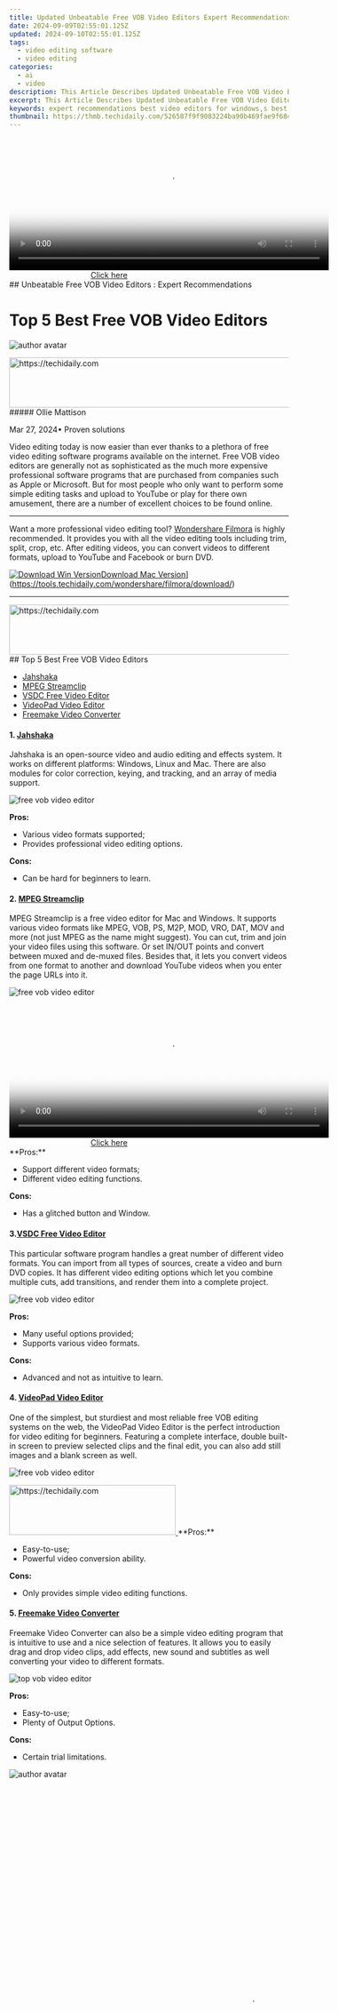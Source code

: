 ```yaml
---
title: Updated Unbeatable Free VOB Video Editors Expert Recommendations for 2024
date: 2024-09-09T02:55:01.125Z
updated: 2024-09-10T02:55:01.125Z
tags: 
  - video editing software
  - video editing
categories: 
  - ai
  - video
description: This Article Describes Updated Unbeatable Free VOB Video Editors Expert Recommendations for 2024
excerpt: This Article Describes Updated Unbeatable Free VOB Video Editors Expert Recommendations for 2024
keywords: expert recommendations best video editors for windows,s best free video rotators for 3gp files expert recommendations,unbeatable free vob video editors expert recommendations,free video rotator apps for iphone expert recommendations,s best video editors for 4k proxy footage expert recommendations,edit vob files for free top 5 video editor recommendations,s best free avi video rotators expert recommendations
thumbnail: https://thmb.techidaily.com/526587f9f9083224ba90b469fae9f684a8ef66dad7a99594a73a26d6b57f4450.jpg
---
```


<!-- affiliate ads begin -->
<span id="1983475">
					<video width="576" height="240" style="cursor:pointer"
           poster="//a.impactradius-go.com/display-clicktoplayimage/1983475.png"
           onclick="if(!this.playClicked){this.play();this.setAttribute('controls',true);this.playClicked=true;}">
	   <source src="//a.impactradius-go.com/display-ad/22993-1983475">
	   <img src="//a.impactradius-go.com/display-clicktoplayimage/1983475.png" style="border: none; height: 100%; width: 100%; object-fit: contain">
	</video>
	<div style="width:360px;text-align:center"><a href="javascript:window.open(decodeURIComponent('https%3A%2F%2Fhomestyler.sjv.io%2Fc%2F5597632%2F1983475%2F22993'), '_blank');void(0);">Click here</a></div>
</span>
<img height="0" width="0" src="https://imp.pxf.io/i/5597632/1983475/22993" style="position:absolute;visibility:hidden;" border="0" />
<!-- affiliate ads end -->
## Unbeatable Free VOB Video Editors : Expert Recommendations

# Top 5 Best Free VOB Video Editors

![author avatar](https://images.wondershare.com/filmora/article-images/ollie-mattison.jpg)

<!-- affiliate ads begin -->
<a href="https://ephamedtechinc.pxf.io/c/5597632/2130532/26400" target="_top" id="2130532">
  <img src="//a.impactradius-go.com/display-ad/26400-2130532" border="0" alt="https://techidaily.com" width="728" height="90"/>
</a>
<img height="0" width="0" src="https://ephamedtechinc.pxf.io/i/5597632/2130532/26400" style="position:absolute;visibility:hidden;" border="0" />
<!-- affiliate ads end -->
##### Ollie Mattison

 Mar 27, 2024• Proven solutions

Video editing today is now easier than ever thanks to a plethora of free video editing software programs available on the internet. Free VOB video editors are generally not as sophisticated as the much more expensive professional software programs that are purchased from companies such as Apple or Microsoft. But for most people who only want to perform some simple editing tasks and upload to YouTube or play for there own amusement, there are a number of excellent choices to be found online.

---

Want a more professional video editing tool? [Wondershare Filmora](https://tools.techidaily.com/wondershare/filmora/download/) is highly recommended. It provides you with all the video editing tools including trim, split, crop, etc. After editing videos, you can convert videos to different formats, upload to YouTube and Facebook or burn DVD.

[![Download Win Version](https://images.wondershare.com/filmora/guide/download-btn-win.jpg)](https://tools.techidaily.com/wondershare/filmora/download/)[Download Mac Version](https://images.wondershare.com/filmora/guide/download-btn-mac.jpg)](https://tools.techidaily.com/wondershare/filmora/download/)

---

<!-- affiliate ads begin -->
<a href="https://wigfever.sjv.io/c/5597632/2014849/22899" target="_top" id="2014849">
  <img src="//a.impactradius-go.com/display-ad/22899-2014849" border="0" alt="https://techidaily.com" width="728" height="90"/>
</a>
<img height="0" width="0" src="https://wigfever.sjv.io/i/5597632/2014849/22899" style="position:absolute;visibility:hidden;" border="0" />
<!-- affiliate ads end -->
## Top 5 Best Free VOB Video Editors

* [Jahshaka](#tab%5F01)
* [MPEG Streamclip](#tab%5F02)
* [VSDC Free Video Editor](#tab%5F03)
* [VideoPad Video Editor](#tab%5F04)
* [Freemake Video Converter](#tab%5F05)

#### 1\. [Jahshaka](http://www.jahshaka.com/)

Jahshaka is an open-source video and audio editing and effects system. It works on different platforms: Windows, Linux and Mac. There are also modules for color correction, keying, and tracking, and an array of media support.

![free vob video editor](https://images.wondershare.com/images/multimedia/video-editor/jahasha.jpg "free vob video editor")

**Pros:**

* Various video formats supported;
* Provides professional video editing options.

**Cons:**

* Can be hard for beginners to learn.

#### 2\. [MPEG Streamclip](http://www.squared5.com/)

MPEG Streamclip is a free video editor for Mac and Windows. It supports various video formats like MPEG, VOB, PS, M2P, MOD, VRO, DAT, MOV and more (not just MPEG as the name might suggest). You can cut, trim and join your video files using this software. Or set IN/OUT points and convert between muxed and de-muxed files. Besides that, it lets you convert videos from one format to another and download YouTube videos when you enter the page URLs into it.

![free vob video editor](https://images.wondershare.com/images/multimedia/online-video-converter/mpeg-streamclip.jpg "free vob video editor")

<!-- affiliate ads begin -->
<span id="1982596">
					<video width="576" height="240" style="cursor:pointer"
           poster="//a.impactradius-go.com/display-clicktoplayimage/1982596.png"
           onclick="if(!this.playClicked){this.play();this.setAttribute('controls',true);this.playClicked=true;}">
	   <source src="//a.impactradius-go.com/display-ad/22993-1982596">
	   <img src="//a.impactradius-go.com/display-clicktoplayimage/1982596.png" style="border: none; height: 100%; width: 100%; object-fit: contain">
	</video>
	<div style="width:360px;text-align:center"><a href="javascript:window.open(decodeURIComponent('https%3A%2F%2Fhomestyler.sjv.io%2Fc%2F5597632%2F1982596%2F22993'), '_blank');void(0);">Click here</a></div>
</span>
<img height="0" width="0" src="https://imp.pxf.io/i/5597632/1982596/22993" style="position:absolute;visibility:hidden;" border="0" />
<!-- affiliate ads end -->
**Pros:**

* Support different video formats;
* Different video editing functions.

**Cons:**

* Has a glitched button and Window.

#### 3.[VSDC Free Video Editor](http://vsdc-free-video-editor.software.informer.com/)

This particular software program handles a great number of different video formats. You can import from all types of sources, create a video and burn DVD copies. It has different video editing options which let you combine multiple cuts, add transitions, and render them into a complete project.

![free vob video editor](https://images.wondershare.com/images/multimedia/video-editor/vsdc-video-editor.jpg "free vob video editor")

**Pros:**

* Many useful options provided;
* Supports various video formats.

**Cons:**

* Advanced and not as intuitive to learn.

#### 4\. [VideoPad Video Editor](http://www.nchsoftware.com/videopad/)

One of the simplest, but sturdiest and most reliable free VOB editing systems on the web, the VideoPad Video Editor is the perfect introduction for video editing for beginners. Featuring a complete interface, double built-in screen to preview selected clips and the final edit, you can also add still images and a blank screen as well.

![free vob video editor](https://images.wondershare.com/images/multimedia/video-editor/videopad-video-editor.jpg "free vob video editor")

<!-- affiliate ads begin -->
<a href="https://aligracehair.sjv.io/c/5597632/2115931/19272" target="_top" id="2115931">
  <img src="//a.impactradius-go.com/display-ad/19272-2115931" border="0" alt="https://techidaily.com" width="300" height="90"/>
</a>
<img height="0" width="0" src="https://aligracehair.sjv.io/i/5597632/2115931/19272" style="position:absolute;visibility:hidden;" border="0" />
<!-- affiliate ads end -->
**Pros:**

* Easy-to-use;
* Powerful video conversion ability.

**Cons:**

* Only provides simple video editing functions.

#### 5\. [Freemake Video Converter](http://www.freemake.com/)

Freemake Video Converter can also be a simple video editing program that is intuitive to use and a nice selection of features. It allows you to easily drag and drop video clips, add effects, new sound and subtitles as well converting your video to different formats.

![top vob video editor](https://images.wondershare.com/images/multimedia/freemake.jpg "top vob video editor")

**Pros:**

* Easy-to-use;
* Plenty of Output Options.

**Cons:**

* Certain trial limitations.

![author avatar](https://images.wondershare.com/filmora/article-images/ollie-mattison.jpg)

<!-- affiliate ads begin -->
<span id="1834906">
					<video width="864" height="864" style="cursor:pointer"
           poster="//a.impactradius-go.com/display-clicktoplayimage/1834906.png"
           onclick="if(!this.playClicked){this.play();this.setAttribute('controls',true);this.playClicked=true;}">
	   <source src="//a.impactradius-go.com/display-ad/16836-1834906">
	   <img src="//a.impactradius-go.com/display-clicktoplayimage/1834906.png" style="border: none; height: 100%; width: 100%; object-fit: contain">
	</video>
	<div style="width:540px;text-align:center"><a href="javascript:window.open(decodeURIComponent('https%3A%2F%2F25home.pxf.io%2Fc%2F5597632%2F1834906%2F16836'), '_blank');void(0);">Click here</a></div>
</span>
<img height="0" width="0" src="https://imp.pxf.io/i/5597632/1834906/16836" style="position:absolute;visibility:hidden;" border="0" />
<!-- affiliate ads end -->
Ollie Mattison

Ollie Mattison is a writer and a lover of all things video.

Follow @Ollie Mattison

<span class="atpl-alsoreadstyle">Also read:</span>
<div><ul>
<li><a href="https://instagram-video-recordings.techidaily.com/new-2024-approved-dive-into-instagram-live-without-hesitation/"><u>[New] 2024 Approved  Dive Into Instagram Live Without Hesitation</u></a></li>
<li><a href="https://eaxpv-info.techidaily.com/new-2024-approved-going-viral-guide-keyword-strategies-for-cut-to-the-chase-videos/"><u>[New] 2024 Approved  Going Viral Guide  Keyword Strategies for Cut-to-the-Chase Videos</u></a></li>
<li><a href="https://vimeo-videos.techidaily.com/new-best-video-editor-for-vimeo-for-2024/"><u>[New] Best Video Editor for Vimeo for 2024</u></a></li>
<li><a href="https://fox-links.techidaily.com/new-discover-15-stellar-action-cams-replacing-gopro-for-2024/"><u>[New] Discover 15 Stellar Action Cams Replacing GoPro for 2024</u></a></li>
<li><a href="https://instagram-clips.techidaily.com/new-insta-chat-101-an-introduction-to-online-video-talks-for-2024/"><u>[New] Insta Chat 101  An Introduction to Online Video Talks for 2024</u></a></li>
<li><a href="https://facebook-video-share.techidaily.com/updated-2024-approved-adding-audio-descriptions-to-videos-on-youtube/"><u>[Updated] 2024 Approved  Adding Audio Descriptions to Videos on YouTube</u></a></li>
<li><a href="https://some-approaches.techidaily.com/updated-strategies-for-adjusting-music-tempo-on-spotify-app/"><u>[Updated] Strategies for Adjusting Music Tempo on Spotify App</u></a></li>
<li><a href="https://some-guidance.techidaily.com/2024-approved-top-secret-free-apps-best-macos-text-transcribers/"><u>2024 Approved  Top Secret Free Apps  Best macOS Text Transcribers</u></a></li>
<li><a href="https://tech-hub.techidaily.com/bridging-the-gap-ais-impact-on-paperclip-maximization/"><u>Bridging the Gap: AI's Impact on Paperclip Maximization</u></a></li>
<li><a href="https://visual-screen-recording.techidaily.com/comprehensively-understanding-iphones-recording-feature-for-2024/"><u>Comprehensively Understanding iPhone's Recording Feature for 2024</u></a></li>
<li><a href="https://win-dash.techidaily.com/easy-guide-quick-download-of-amd-ryzen-5-2400g-graphics-drivers/"><u>Easy Guide: Quick Download of AMD Ryzen 5 ˈ2400G Graphics Drivers</u></a></li>
<li><a href="https://screen-mirroring-recording.techidaily.com/essential-software-for-efficient-teleconferences/"><u>Essential Software for Efficient Teleconferences</u></a></li>
<li><a href="https://win-dash.techidaily.com/free-install-of-killer-e250-controller-for-superfast-internet-speeds/"><u>Free Install of Killer E250ˈ Controller for Superfast Internet Speeds!</u></a></li>
<li><a href="https://android-frp.techidaily.com/full-guide-to-bypass-poco-x5-frp-by-drfone-android/"><u>Full Guide to Bypass Poco X5 FRP</u></a></li>
<li><a href="https://android-frp.techidaily.com/hassle-free-ways-to-remove-frp-lock-on-lava-agni-2-5gwithwithout-a-pc-by-drfone-android/"><u>Hassle-Free Ways to Remove FRP Lock on Lava Agni 2 5Gwith/without a PC</u></a></li>
<li><a href="https://location-social.techidaily.com/how-to-change-location-on-tiktok-to-see-more-content-on-your-motorola-edgeplus-2023-drfone-by-drfone-virtual-android/"><u>How to Change Location on TikTok to See More Content On your Motorola Edge+ (2023) | Dr.fone</u></a></li>
<li><a href="https://techidaily.com/how-to-factory-reset-xiaomi-civi-3-disney-100th-anniversary-edition-if-i-forgot-security-code-or-password-drfone-by-drfone-reset-android-reset-android/"><u>How to Factory Reset Xiaomi Civi 3 Disney 100th Anniversary Edition If I Forgot Security Code or Password? | Dr.fone</u></a></li>
<li><a href="https://twitter-videos.techidaily.com/in-2024-expert-moves-for-sharing-youtube-and-twitter-on-whatsapp-platform/"><u>In 2024, Expert Moves for Sharing YouTube and Twitter on WhatsApp Platform</u></a></li>
<li><a href="https://extra-skills.techidaily.com/in-2024-revolutionize-with-a-stroke-premier-tablet-draw-tools/"><u>In 2024, Revolutionize with a Stroke  Premier Tablet Draw Tools</u></a></li>
<li><a href="https://fox-boxes.techidaily.com/in-2024-screen-surfing-simplified-navigate-with-netflixs-pip/"><u>In 2024, Screen Surfing Simplified  Navigate with Netflix's PIP</u></a></li>
<li><a href="https://some-approaches.techidaily.com/in-2024-top-tier-vr-engine-software-a-comprehensive-review/"><u>In 2024, Top-Tier VR Engine Software  A Comprehensive Review</u></a></li>
<li><a href="https://ai-video-translation.techidaily.com/lego-star-wars-the-skywalker-saga-fixing-the-pc-game-crash/"><u>Lego Star Wars: The Skywalker Saga - Fixing the PC Game Crash</u></a></li>
<li><a href="https://extra-guidance.techidaily.com/leveraging-youtube-comments-for-content-improvement-for-2024/"><u>Leveraging YouTube Comments for Content Improvement for 2024</u></a></li>
<li><a href="https://smart-video-editing.techidaily.com/new-vn-video-editor-app-analysis-features-pricing-and-more/"><u>New VN Video Editor App Analysis Features, Pricing, and More</u></a></li>
<li><a href="https://smart-video-editing.techidaily.com/new-want-to-use-wondershare-video-editor-for-an-affordable-price-read-on-to-avail-of-the-filmora-coupon-code-2022-and-enjoy-extra-savings/"><u>New Want to Use Wondershare Video Editor for an Affordable Price? Read on to Avail of the Filmora Coupon Code 2022 and Enjoy Extra Savings</u></a></li>
<li><a href="https://smart-video-editing.techidaily.com/new-windows-8-flv-video-editor-convert-trim-and-enhance-your-videos/"><u>New Windows 8 FLV Video Editor Convert, Trim, and Enhance Your Videos</u></a></li>
<li><a href="https://win11-tips.techidaily.com/overcoming-extraction-problem-error-1152-in-windows/"><u>Overcoming Extraction Problem: Error 1152 in Windows</u></a></li>
<li><a href="https://games-able.techidaily.com/screen-technology-battle-comparing-the-best-among-oled-amoled-and-lcds/"><u>Screen Technology Battle: Comparing The Best Among OLED, AMOLED and LCDs</u></a></li>
<li><a href="https://smart-video-editing.techidaily.com/split-3gp-files-into-multiple-segments-easy-guide-2023-for-2024/"><u>Split 3GP Files Into Multiple Segments Easy Guide 2023 for 2024</u></a></li>
<li><a href="https://smart-video-editing.techidaily.com/the-10-most-talented-music-video-directors-you-need-to-know-for-2024/"><u>The 10 Most Talented Music Video Directors You Need to Know for 2024</u></a></li>
<li><a href="https://smart-video-editing.techidaily.com/the-ultimate-mac-video-maker-guide-simplify-your-video-creation-for-2024/"><u>The Ultimate Mac Video Maker Guide Simplify Your Video Creation for 2024</u></a></li>
<li><a href="https://smart-video-editing.techidaily.com/top-rated-slow-motion-video-players-you-need-for-2024/"><u>Top-Rated Slow Motion Video Players You Need for 2024</u></a></li>
<li><a href="https://sound-issues.techidaily.com/troubleshoot-and-fix-your-fortnite-microphone-issue-easily/"><u>Troubleshoot and Fix Your Fortnite Microphone Issue Easily</u></a></li>
<li><a href="https://smart-video-editing.techidaily.com/updated-2024-approved-best-free-mov-video-combiner-software/"><u>Updated 2024 Approved Best Free MOV Video Combiner Software</u></a></li>
<li><a href="https://smart-video-editing.techidaily.com/updated-2024-approved-face-swap-revolution-the-top-apps-for-iphone-and-android/"><u>Updated 2024 Approved Face Swap Revolution The Top Apps for iPhone and Android</u></a></li>
<li><a href="https://smart-video-editing.techidaily.com/updated-2024-approved-free-up-space-how-to-convert-your-dvds-to-digital-video-files/"><u>Updated 2024 Approved Free Up Space How to Convert Your DVDs to Digital Video Files</u></a></li>
<li><a href="https://smart-video-editing.techidaily.com/updated-2024-approved-from-amateur-to-pro-easy-tips-for-producing-high-quality-films/"><u>Updated 2024 Approved From Amateur to Pro Easy Tips for Producing High-Quality Films</u></a></li>
<li><a href="https://smart-video-editing.techidaily.com/updated-2024-approved-learn-video-editing-fast-top-beginner-friendly-software/"><u>Updated 2024 Approved Learn Video Editing Fast Top Beginner-Friendly Software</u></a></li>
<li><a href="https://smart-video-editing.techidaily.com/updated-2024-approved-mastering-filmora-scrn-a-comprehensive-guide-to-desktop-recording/"><u>Updated 2024 Approved Mastering Filmora Scrn A Comprehensive Guide to Desktop Recording</u></a></li>
<li><a href="https://smart-video-editing.techidaily.com/updated-2024-approved-shrink-your-videos-5-top-rated-free-compression-apps-for-ios/"><u>Updated 2024 Approved Shrink Your Videos 5 Top-Rated Free Compression Apps for iOS</u></a></li>
<li><a href="https://smart-video-editing.techidaily.com/updated-2024-approved-top-tiktok-watermark-removal-tools-to-use-right-now/"><u>Updated 2024 Approved Top TikTok Watermark Removal Tools to Use Right Now</u></a></li>
<li><a href="https://smart-video-editing.techidaily.com/updated-bring-your-ideas-to-life-top-cartoon-video-makers-for-mobile-for-2024/"><u>Updated Bring Your Ideas to Life Top Cartoon Video Makers for Mobile for 2024</u></a></li>
<li><a href="https://smart-video-editing.techidaily.com/updated-bring-your-photos-to-life-the-best-animation-tools-for-2024/"><u>Updated Bring Your Photos to Life The Best Animation Tools for 2024</u></a></li>
<li><a href="https://smart-video-editing.techidaily.com/updated-compress-videos-online-for-free-10-best-web-based-solutions-for-2024/"><u>Updated Compress Videos Online for Free 10 Best Web-Based Solutions for 2024</u></a></li>
<li><a href="https://smart-video-editing.techidaily.com/updated-edit-like-a-pro-the-ultimate-free-guide-to-gopro-video-editing-for-2024/"><u>Updated Edit Like a Pro The Ultimate Free Guide to GoPro Video Editing for 2024</u></a></li>
<li><a href="https://smart-video-editing.techidaily.com/updated-edit-m4a-files-for-free-5-best-software-options-for-2024/"><u>Updated Edit M4A Files for Free 5 Best Software Options for 2024</u></a></li>
<li><a href="https://smart-video-editing.techidaily.com/updated-from-novice-to-master-the-best-animation-makers-for-every-level-for-2024/"><u>Updated From Novice to Master The Best Animation Makers for Every Level for 2024</u></a></li>
<li><a href="https://smart-video-editing.techidaily.com/updated-in-2024-mastering-compressor-a-step-by-step-guide-for-fcpx-users/"><u>Updated In 2024, Mastering Compressor A Step-by-Step Guide for FCPX Users</u></a></li>
<li><a href="https://smart-video-editing.techidaily.com/updated-in-2024-professional-grade-glitch-video-editors-top-paid-and-free-tools-for-windows-mac-and-online/"><u>Updated In 2024, Professional-Grade Glitch Video Editors Top Paid and Free Tools for Windows, Mac, and Online</u></a></li>
<li><a href="https://smart-video-editing.techidaily.com/updated-in-2024-s-best-free-wmv-video-concatenation-software/"><u>Updated In 2024, S Best Free WMV Video Concatenation Software</u></a></li>
<li><a href="https://smart-video-editing.techidaily.com/updated-in-2024-solve-fcpx-plugin-issues-troubleshooting-guide/"><u>Updated In 2024, Solve FCPX Plugin Issues Troubleshooting Guide</u></a></li>
<li><a href="https://smart-video-editing.techidaily.com/updated-in-2024-top-free-avi-video-rotation-software-and-online-tools-compared/"><u>Updated In 2024, Top Free AVI Video Rotation Software and Online Tools Compared</u></a></li>
<li><a href="https://smart-video-editing.techidaily.com/updated-photo-to-cartoon-converter-online/"><u>Updated Photo to Cartoon Converter Online</u></a></li>
<li><a href="https://smart-video-editing.techidaily.com/updated-reaction-video-made-easy-unlock-the-power-of-filmora/"><u>Updated Reaction Video Made Easy Unlock the Power of Filmora</u></a></li>
<li><a href="https://smart-video-editing.techidaily.com/updated-the-best-of-the-best-avchd-video-editing-software-for-2024/"><u>Updated The Best of the Best AVCHD Video Editing Software for 2024</u></a></li>
<li><a href="https://smart-video-editing.techidaily.com/updated-top-rated-mts-video-editors-expert-reviews-for-2024/"><u>Updated Top-Rated MTS Video Editors Expert Reviews for 2024</u></a></li>
<li><a href="https://smart-video-editing.techidaily.com/updated-unleash-the-power-of-slow-mo-top-10-video-players-for-2024/"><u>Updated Unleash the Power of Slow Mo Top 10 Video Players for 2024</u></a></li>
<li><a href="https://smart-video-editing.techidaily.com/updated-unlocking-the-power-of-titles-in-final-cut-pro-x-2023-update/"><u>Updated Unlocking the Power of Titles in Final Cut Pro X 2023 Update</u></a></li>
<li><a href="https://smart-video-editing.techidaily.com/updated-video-aspect-ratio-how-to-adjust-and-customize/"><u>Updated Video Aspect Ratio How to Adjust and Customize</u></a></li>
</ul></div>

<ins class="adsbygoogle"
      style="display:block"
      data-ad-client="ca-pub-7571918770474297"
      data-ad-slot="8358498916"
      data-ad-format="auto"
      data-full-width-responsive="true"></ins>